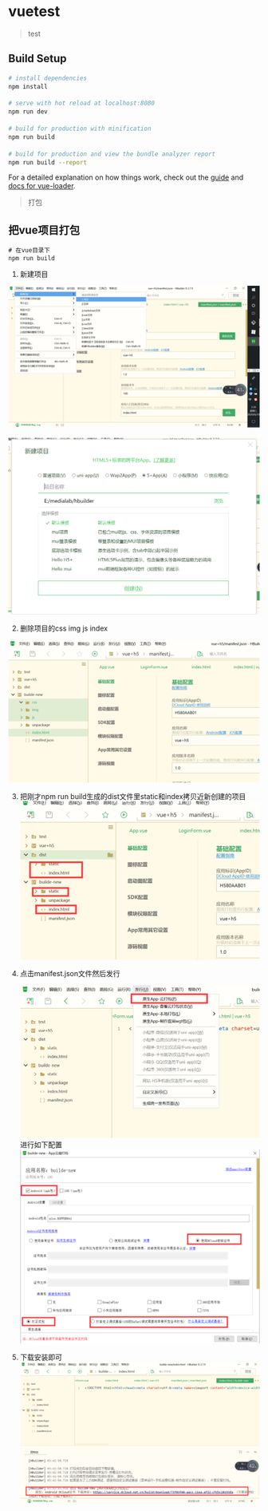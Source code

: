 # vuetest

> test

## Build Setup

``` bash
# install dependencies
npm install

# serve with hot reload at localhost:8080
npm run dev

# build for production with minification
npm run build

# build for production and view the bundle analyzer report
npm run build --report
```

For a detailed explanation on how things work, check out the [guide](http://vuejs-templates.github.io/webpack/) and [docs for vue-loader](http://vuejs.github.io/vue-loader).

> 打包
## 把vue项目打包
```
# 在vue目录下
npm run build 
```

1. 新建项目

![p1](./mdImg/p1.png)

![](./mdImg/p2.png)

2. 删除项目的css img js index

![p3](./mdImg/p3.png)

3. 把刚才npm run build生成的dist文件里static和index拷贝近新创建的项目
   ![p4](./mdImg/p4.png)

4. 点击manifest.json文件然后发行

   ![p5](./mdImg/p5.png)
   进行如下配置![p6](./mdImg/p6.png)

5. 下载安装即可
   ![p7](./mdImg/p7.png)
